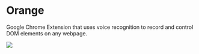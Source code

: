 # Orange
Google Chrome Extension that uses voice recognition to record and control DOM elements on any webpage. 

![](https://s7.gifyu.com/images/orange-record.gif)
